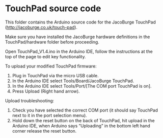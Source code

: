 # TouchPad source code

This folder contains the Arduino source code for the JacoBurge TouchPad (http://jacoburge.co.uk/touch-pad).

Make sure you have installed the JacoBurge hardware definitions in the TouchPad/hardware folder before proceeding.

Open TouchPad_V1.4.ino in the Arduino IDE, follow the instructions at the top of the page to edit key functionality.

To upload your modified TouchPad firmware:
1.	Plug in TouchPad via the micro USB cable.
2.	In the Arduino IDE select Tools/Board/JacoBurge TouchPad.
3.	In the Arduino IDE select Tools/Port/[The COM port TouchPad is on].
4.	Press Upload (Right hand arrow).

Upload troubleshooting:
1.	Check you have selected the correct COM port (it should say TouchPad next to it in the port selection menu).
2.	Hold down the reset button on the back of TouchPad, hit upload in the Arduino IDE, when Arduino says “Uploading” in the bottom left hand corner release the reset button.

